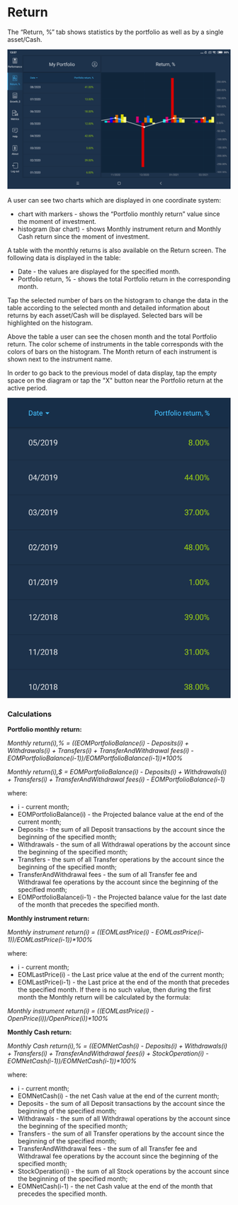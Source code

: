 # Return

The “Return, %” tab shows statistics by the portfolio as well as by a single asset/Cash.

![](../../../../.gitbook/assets/1%20%28154%29.png)

A user can see two charts which are displayed in one coordinate system:

* chart with markers - shows the “Portfolio monthly return” value since the moment of investment. 
* histogram \(bar chart\) - shows Monthly instrument return and Monthly Cash return since the moment of investment. 

A table with the monthly returns is also available on the Return screen. The following data is displayed in the table:

* Date - the values are displayed for the specified month.
* Portfolio return, % - shows the total Portfolio return in the corresponding month.

Tap the selected number of bars on the histogram to change the data in the table according to the selected month and detailed information about returns by each asset/Cash will be displayed. Selected bars will be highlighted on the histogram.

Above the table a user can see the chosen month and the total Portfolio return. The color scheme of instruments in the table corresponds with the colors of bars on the histogram. The Month return of each instrument is shown next to the instrument name.

In order to go back to the previous model of data display, tap the empty space on the diagram or tap the "X" button near the Portfolio return at the active period.

![](../../../../.gitbook/assets/3-kopiya.png)

### Calculations

**Portfolio monthly return:**

_Monthly return\(i\),% = \(\(EOMPortfolioBalance\(i\) - Deposits\(i\) + Withdrawals\(i\) + Transfers\(i\) + TransferAndWithdrawal fees\(i\)  - EOMPortfolioBalance\(i-1\)\)/EOMPortfolioBalance\(i-1\)\)\*100%_

_Monthly return\(i\),$ = EOMPortfolioBalance\(i\) - Deposits\(i\) + Withdrawals\(i\) + Transfers\(i\) + TransferAndWithdrawal fees\(i\)  - EOMPortfolioBalance\(i-1\)_

where:

* i - current month;
* EOMPortfolioBalance\(i\) - the Projected balance value at the end of the current month;
* Deposits - the sum of all Deposit transactions by the account since the beginning of the specified month;
* Withdrawals - the sum of all Withdrawal operations by the account since the beginning of the specified month;
* Transfers - the sum of all Transfer operations by the account since the beginning of the specified month;
* TransferAndWithdrawal fees - the sum of all Transfer fee and Withdrawal fee operations by the account since the beginning of the specified month;
* EOMPortfolioBalance\(i-1\) - the Projected balance value for the last date of the month that precedes the specified month.

**Monthly instrument return:**

_Monthly instrument return\(i\) = \(\(EOMLastPrice\(i\) - EOMLastPrice\(i-1\)\)/EOMLastPrice\(i-1\)\)\*100%_  


where:

* i - current month;
* EOMLastPrice\(i\) - the Last price value at the end of the current month;
* EOMLastPrice\(i-1\) - the Last price at the end of the month that precedes the specified month. If there is no such value, then during the first month the Monthly return will be calculated by the formula:

_Monthly instrument return\(i\) = \(\(EOMLastPrice\(i\) - OpenPrice\(i\)\)/OpenPrice\(i\)\)\*100%_

**Monthly Cash return:**

_Monthly Cash return\(i\),% = \(\(EOMNetCash\(i\) - Deposits\(i\) + Withdrawals\(i\) + Transfers\(i\) + TransferAndWithdrawal fees\(i\) + StockOperation\(i\) - EOMNetCash\(i-1\)\)/EOMNetCash\(i-1\)\)\*100%_

where:

* i - current month;
* EOMNetCash\(i\) - the net Cash value at the end of the current month;
* Deposits - the sum of all Deposit transactions by the account since the beginning of the specified month;
* Withdrawals - the sum of all Withdrawal operations by the account since the beginning of the specified month;
* Transfers - the sum of all Transfer operations by the account since the beginning of the specified month;
* TransferAndWithdrawal fees - the sum of all Transfer fee and Withdrawal fee operations by the account since the beginning of the specified month;  
* StockOperation\(i\) - the sum of all Stock operations by the account since the beginning of the specified month;
* EOMNetCash\(i-1\) - the net Cash value at the end of the month that precedes the specified month.

  


